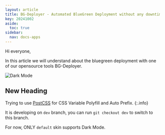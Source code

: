 ```yaml
---
layout: article
title: BG-Deployer - Automated BlueGreen Deployment without any downtime
key: 20241002
aside:
  toc: true
sidebar:
  nav: docs-apps
---
```


Hi everyone, 

In this article we will understand about the bluegreen deployment with one of our opensource tools BG-Deployer.

![Dark Mode](https://raw.githubusercontent.com/kitian616/jekyll-TeXt-theme/master/docs/assets/images/blog/dark-mode.gif)

<!--more-->

## New Heading

Trying to use [PostCSS](https://github.com/postcss/postcss) for CSS Variable Polyfill and Auto Prefix.
{:.info}

It is developing on `dev` branch, you can run `git checkout dev` to switch to this branch.

For now, ONLY `default` skin supports Dark Mode.
